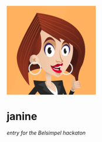![janine](https://github.com/jvthuijl/janine/raw/master/janine.png "janine")
# janine
_entry for the Belsimpel hackaton_

